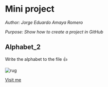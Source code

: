 # Mini project

*Author: Jorge Eduardo Amaya Romero*

*Purpose: Show how to create a project in GitHub*

## Alphabet_2
Write the alphabet to the file :thumbsup:

![rug](https://www.rug.nl/_definition/shared/images/logo--en.png)

[Visit me](https://github.com/jorgeamaya)
